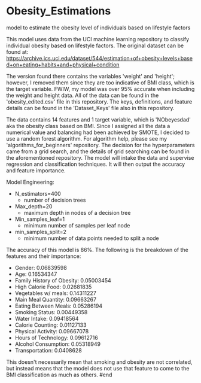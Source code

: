 # Obesity_Estimations
model to estimate the obesity level of individuals based on lifestyle factors

This model uses data from the UCI machine learning repository to classify individual obesity based on lifestyle factors. The original dataset can be found at:
https://archive.ics.uci.edu/dataset/544/estimation+of+obesity+levels+based+on+eating+habits+and+physical+condition

The version found there contains the variables 'weight' and 'height'; however, I removed them since they are too indicative of BMI class, which is the target variable. FWIW, my model was over 95% accurate when including the weight and height data. 
All of the data can be found in the 'obesity_edited.csv' file in this repository. The keys, definitions, and feature details can be found in the 'Dataset_Keys' file also in this repository.

The data contains 14 features and 1 target variable, which is 'NObeyesdad' aka the obesity class based on BMI.
Since I assigned all the data a numerical value and balancing had been achieved by SMOTE, I decided to use a random forest algorithm. For algorithm help, please see my 'algorithms_for_beginners' repository.
The decision for the hyperparameters came from a grid search, and the details of grid searching can be found in the aforementioned repository.
The model will intake the data and supervise regression and classification techniques. It will then output the accuracy and feature importance.  

Model Engineering:
 - N_estimators=400
   - number of decision trees
 - Max_depth=20
   - maximum depth in nodes of a decision tree
 - Min_samples_leaf=1
   - minimum number of samples per leaf node
 - min_samples_split=2
   - minimum number of data points needed to split a node

The accuracy of this model is 86%. The following is the breakdown of the features and their importance:
 - Gender: 0.06839598
 - Age: 0.16534347
 - Family History of Obesity: 0.05003454
 - High Calorie Food: 0.02681835
 - Vegetables w/ meals: 0.14311227
 - Main Meal Quantity: 0.09663267
 - Eating Between Meals: 0.05286194
 - Smoking Status: 0.00449358
 - Water Intake: 0.09418564
 - Calorie Counting: 0.01127133
 - Physical Activity: 0.09667078
 - Hours of Technology: 0.09612716
 - Alcohol Consumption: 0.05318949
 - Transportation: 0.0408628

This doesn't necessarily mean that smoking and obesity are not correlated, but instead means that the model does not use that feature to come to the BMI classification as much as others. 
#end

